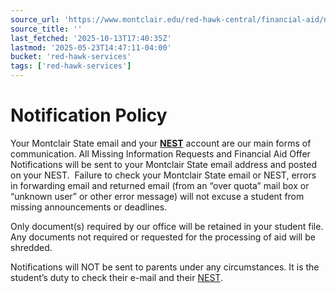 ```yaml
---
source_url: 'https://www.montclair.edu/red-hawk-central/financial-aid/notification-policy/'
source_title: ''
last_fetched: '2025-10-13T17:40:35Z'
lastmod: '2025-05-23T14:47:11-04:00'
bucket: 'red-hawk-services'
tags: ['red-hawk-services']
---
```


# Notification Policy

Your Montclair State email and your [**NEST**](http://nest.montclair.edu) account are our main forms of communication. All Missing Information Requests and Financial Aid Offer Notifications will be sent to your Montclair State email address and posted on your NEST.  Failure to check your Montclair State email or NEST, errors in forwarding email and returned email (from an “over quota” mail box or “unknown user” or other error message) will not excuse a student from missing announcements or deadlines.

Only document(s) required by our office will be retained in your student file. Any documents not required or requested for the processing of aid will be shredded.

Notifications will NOT be sent to parents under any circumstances. It is the student’s duty to check their e-mail and their [NEST](http://nest.montclair.edu).